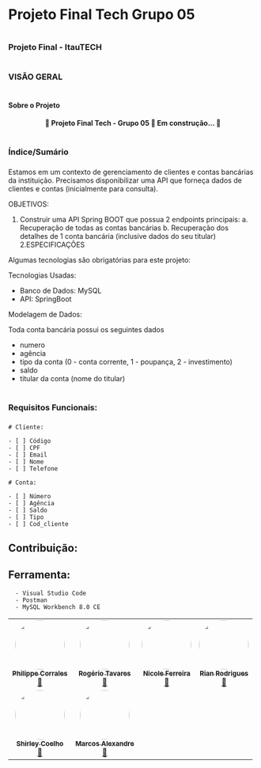 # Projeto Final Tech Grupo 05

# <h3> Projeto Final - ItauTECH <h3/>

# <h3> VISÃO GERAL <h3/>
  
# <h4> Sobre o Projeto <h4/>
  
  <h4 align="center"> 
	  🚧  Projeto Final Tech - Grupo 05 🚀 Em construção...  🚧
  </h4>
  
# <h3> Índice/Sumário <h3/>
  
  

Estamos em um contexto de gerenciamento de clientes e contas bancárias da instituição.
Precisamos disponibilizar uma API que forneça dados de clientes e contas (inicialmente para
consulta).
  
OBJETIVOS:
1. Construir uma API Spring BOOT que possua 2 endpoints principais:
  a. Recuperação de todas as contas bancárias
  b. Recuperação dos detalhes de 1 conta bancária (inclusive dados do seu titular)
2.ESPECIFICAÇÕES
  
Algumas tecnologias são obrigatórias para este projeto:
	
Tecnologias Usadas:
  
  - Banco de Dados: MySQL
  - API: SpringBoot
	
Modelagem de Dados:
	
Toda conta bancária possui os seguintes dados
  - numero
  - agência
  - tipo da conta (0 - conta corrente, 1 - poupança, 2 - investimento)
  - saldo
  - titular da conta (nome do titular)

# <h3> Requisitos Funcionais: <h3/>

	# Cliente:

	- [ ] Código
	- [ ] CPF
	- [ ] Email
	- [ ] Nome
	- [ ] Telefone
	
	# Conta:

	- [ ] Número
	- [ ] Agência
	- [ ] Saldo
	- [ ] Tipo
	- [ ] Cod_cliente


## Contribuição:
  
<table>
  <tr>
    <td align="center"><a href="https://github.com/lipecorrales"><img style="border-radius: 50%;" src="https://user-images.githubusercontent.com/20006038/147094169-03901179-e080-4dae-8236-666f32e42482.jpg" width="100px;" alt=""/><br /><sub><b>Philippe Corrales</b></sub></a><br /><a href="https://github.com/lipecorrales" title="Philippe Corrales">🚀</a></td>
    <td align="center"><a href="https://github.com/rogtavares"><img style="border-radius: 50%;" src="https://user-images.githubusercontent.com/20006038/147099530-25f422ee-11b0-445f-8f76-e43a810450ac.jpeg" width="100px;" alt=""/><br /><sub><b>Rogério Tavares</b></sub></a><br /><a href="https://github.com/rogtavares" title="Rogério Tavares">🚀</a></td>
    <td align="center"><a href="https://github.com/lefeani"><img style="border-radius: 50%;" src="https://user-images.githubusercontent.com/20006038/147100356-7f7b09d3-04f7-406d-a2d1-5af3b6729a1a.jpeg" width="100px;" alt=""/><br /><sub><b>Nicole Ferreira</b></sub></a><br /><a href="https://github.com/lefeani" title="Nicole Ferreira">🚀</a></td>
    <td align="center"><a href="https://github.com/rianrodrigues16"><img style="border-radius: 50%;" src="https://user-images.githubusercontent.com/20006038/147100909-84487dd3-8cfe-4692-b261-572c0e8d15a8.jpeg" width="100px;" alt=""/><br /><sub><b>Rian Rodrigues</b></sub></a><br /><a href="https://github.com/rianrodrigues16" title="Rian Rodrigues">🚀</a></td>
  </tr>
  <tr>
    <td align="center"><a href="https://github.com/Shirley1317"><img style="border-radius: 50%;" src="https://user-images.githubusercontent.com/20006038/147100690-31d536b6-5308-44fb-a8b6-22e4efa68ade.jpeg" width="100px;" alt=""/><br /><sub><b>Shirley Coelho</b></sub></a><br /><a href="https://github.com/Shirley1317" title="Rocketseat">🚀</a></td>
    <td align="center"><a href="https://github.com/marcosalexandre100"><img style="border-radius: 50%;" src="https://user-images.githubusercontent.com/20006038/147101465-d05a139d-b7fa-4ef2-8786-4bbfac1b2f52.jpeg" width="100px;" alt=""/><br /><sub><b>Marcos Alexandre</b></sub></a><br /><a href="https://github.com/marcosalexandre100" title="Marcos Alexandre">🚀</a></td>
    
    
## Ferramenta:
	  - Visual Studio Code
	  - Postman
	  - MySQL Workbench 8.0 CE
